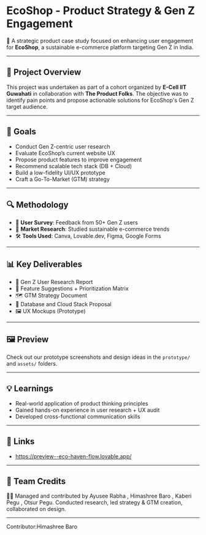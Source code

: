 # EcoShop - Product Strategy & Gen Z Engagement

🚀 A strategic product case study focused on enhancing user engagement for **EcoShop**, a sustainable e-commerce platform targeting Gen Z in India.

---

## 📌 Project Overview

This project was undertaken as part of a cohort organized by **E-Cell IIT Guwahati** in collaboration with **The Product Folks**. The objective was to identify pain points and propose actionable solutions for EcoShop's Gen Z target audience.

---

## 🎯 Goals

- Conduct Gen Z-centric user research
- Evaluate EcoShop’s current website UX
- Propose product features to improve engagement
- Recommend scalable tech stack (DB + Cloud)
- Build a low-fidelity UI/UX prototype
- Craft a Go-To-Market (GTM) strategy

---

## 🔍 Methodology

- 👥 **User Survey**: Feedback from 50+ Gen Z users
- 🧠 **Market Research**: Studied sustainable e-commerce trends
- 🛠️ **Tools Used**: Canva, Lovable.dev, Figma, Google Forms

---

## 📊 Key Deliverables

- 📄 Gen Z User Research Report
- 🧩 Feature Suggestions + Prioritization Matrix
- 🗺️ GTM Strategy Document
- 🧠 Database and Cloud Stack Proposal
- 🖼️ UX Mockups (Prototype)

---

## 🖼️ Preview

Check out our prototype screenshots and design ideas in the `prototype/` and `assets/` folders.

---

## 💡 Learnings

- Real-world application of product thinking principles
- Gained hands-on experience in user research + UX audit
- Developed cross-functional communication skills

---

## 🔗 Links

- https://preview--eco-haven-flow.lovable.app/

---

## 🧠 Team Credits

👩‍💻 Managed and contributed by Ayusee Rabha , Himashree Baro , Kaberi Pegu , Otsur Pegu. Conducted research, led strategy & GTM creation, collaborated on design.

---
Contributor:Himashree Baro
